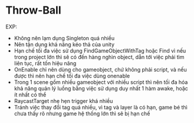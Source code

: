 # Throw-Ball
 EXP:

 - Không nên lạm dụng Singleton quá nhiều
 - Nên tận dụng khả năng kéo thả của unity
 - Hạn chế tối đa việc sử dụng FindGameObjectWithTag hoặc Find vì nếu trong project lớn thì sẽ có đến hàng nghìn object, dẫn tới việc phải tìm liên tục, rất tốn hiệu năng
 - OnEnable chỉ nên dùng cho gameobject, chứ không phải script, và nếu được thì nên hạn chế tối đa việc dùng onenable
 - Trong 1 scene gồm nhiều gameobject với nhiều script thì nên tối đa hóa khả năng quản lý luồng bằng việc sử dụng duy nhất 1 hàm awake, hoặc ít nhất có thể
 - RaycastTarget nhẹ hẹn trigger khá nhiều
 - Tránh việc thay đổi tag quá nhiều, vì tag và layer là có hạn, game bé thì chưa thấy rõ nhưng game hệ thống lớn thì sẽ bị hạn chế
